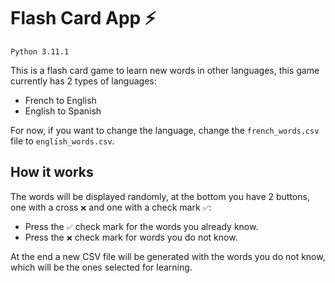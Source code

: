 # Flash Card App ⚡
`Python 3.11.1`

This is a flash card game to learn new words in other languages, this game currently has 2 types of languages:

- French to English
- English to Spanish

For now, if you want to change the language, change the `french_words.csv` file to `english_words.csv`.

## How it works
The words will be displayed randomly, at the bottom you have 2 buttons, one with a cross `❌` and one with a check mark `✅`:

- Press the `✅` check mark for the words you already know.
- Press the `❌` check mark for words you do not know.

At the end a new CSV file will be generated with the words you do not know, which will be the ones selected for learning.


